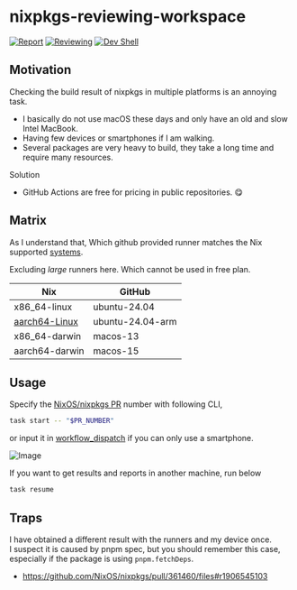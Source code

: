 # nixpkgs-reviewing-workspace

[![Report](https://github.com/kachick/nixpkgs-reviewing-workspace/actions/workflows/report.yml/badge.svg?branch=main)](https://github.com/kachick/nixpkgs-reviewing-workspace/actions/workflows/report.yml?query=branch%3Amain+)
[![Reviewing](https://github.com/kachick/nixpkgs-reviewing-workspace/actions/workflows/nixpkgs-review.yml/badge.svg?branch=main)](https://github.com/kachick/nixpkgs-reviewing-workspace/actions/workflows/nixpkgs-review.yml?query=branch%3Amain+)
[![Dev Shell](https://github.com/kachick/nixpkgs-reviewing-workspace/actions/workflows/devshell.yml/badge.svg?branch=main)](https://github.com/kachick/nixpkgs-reviewing-workspace/actions/workflows/devshell.yml?query=branch%3Amain+)

## Motivation

Checking the build result of nixpkgs in multiple platforms is an annoying task.

- I basically do not use macOS these days and only have an old and slow Intel MacBook.
- Having few devices or smartphones if I am walking.
- Several packages are very heavy to build, they take a long time and require many resources.

Solution

- GitHub Actions are free for pricing in public repositories. 😋

## Matrix

As I understand that, Which github provided runner matches the Nix supported [systems](https://github.com/NixOS/nixpkgs/blob/nixos-24.11/lib/systems/flake-systems.nix).

Excluding _large_ runners here. Which cannot be used in free plan.

| Nix                                                                               | GitHub           |
| --------------------------------------------------------------------------------- | ---------------- |
| x86_64-linux                                                                      | ubuntu-24.04     |
| [aarch64-Linux](https://github.com/kachick/nixpkgs-reviewing-workspace/issues/43) | ubuntu-24.04-arm |
| x86_64-darwin                                                                     | macos-13         |
| aarch64-darwin                                                                    | macos-15         |

## Usage

Specify the [NixOS/nixpkgs PR](https://github.com/NixOS/nixpkgs/pulls) number with following CLI,

```bash
task start -- "$PR_NUMBER"
```

or input it in [workflow_dispatch](https://github.com/kachick/nixpkgs-reviewing-workspace/actions/workflows/nixpkgs-review.yml) if you can only use a smartphone.

![Image](https://github.com/user-attachments/assets/2fd03f40-7561-4c48-a35e-ed9ba309ac5f)

If you want to get results and reports in another machine, run below

```bash
task resume
```

## Traps

I have obtained a different result with the runners and my device once.\
I suspect it is caused by pnpm spec, but you should remember this case, especially if the package is using `pnpm.fetchDeps`.

- <https://github.com/NixOS/nixpkgs/pull/361460/files#r1906545103>
